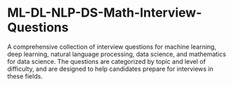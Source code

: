# ML-DL-NLP-DS-Math-Interview-Questions
A comprehensive collection of interview questions for machine learning, deep learning, natural language processing, data science, and mathematics for data science. The questions are categorized by topic and level of difficulty, and are designed to help candidates prepare for interviews in these fields.
